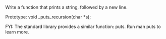 Write a function that prints a string, followed by a new line.

Prototype: void _puts_recursion(char *s);

FYI: The standard library provides a similar function: puts. Run man puts to learn more.
